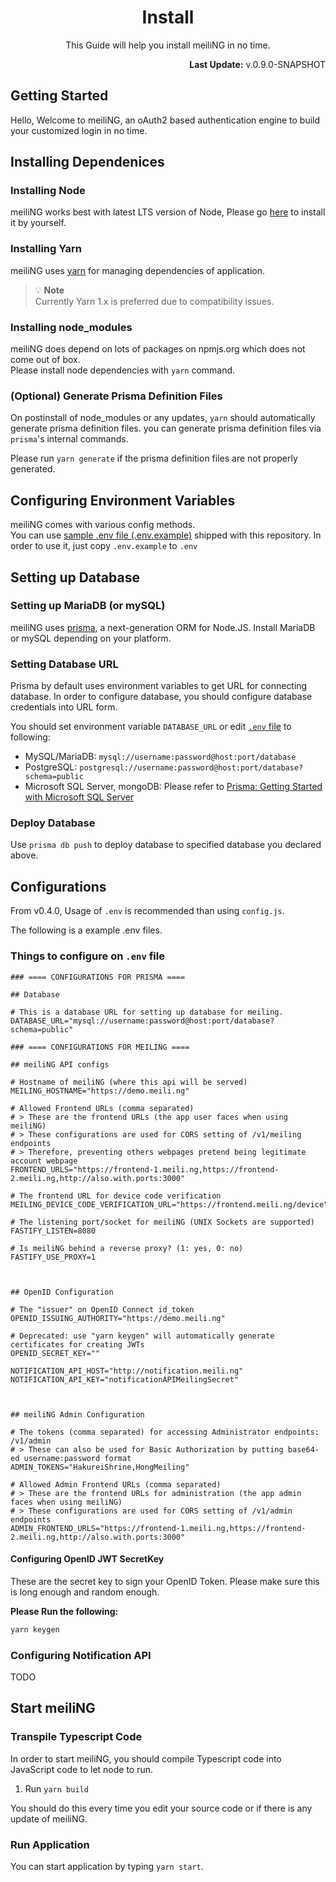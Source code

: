 <h1 align="center">Install</h1>
<p align="center">This Guide will help you install meiliNG in no time.</p>
<p align="right"><b>Last Update:</b> v.0.9.0-SNAPSHOT</p>

## Getting Started
Hello, Welcome to meiliNG, an oAuth2 based authentication engine to build your customized login in no time.

## Installing Dependenices
### Installing Node
meiliNG works best with latest LTS version of Node, Please go [here](https://nodejs.org/en/) to install it by yourself.

### Installing Yarn
meiliNG uses [yarn](https://yarnpkg.com) for managing dependencies of application.  

> 💡 **Note**  
> Currently Yarn 1.x is preferred due to compatibility issues. 

### Installing node_modules
meiliNG does depend on lots of packages on npmjs.org which does not come out of box.  
Please install node dependencies with `yarn` command.  

### (Optional) Generate Prisma Definition Files
On postinstall of node_modules or any updates, `yarn` should automatically generate prisma definition files. you can generate prisma definition files via `prisma`'s internal commands.  

Please run `yarn generate` if the prisma definition files are not properly generated.  

## Configuring Environment Variables
meiliNG comes with various config methods.  
You can use [sample .env file (.env.example)](/.env.example) shipped with this repository. In order to use it, just copy `.env.example` to `.env`

## Setting up Database

### Setting up MariaDB (or mySQL)
meiliNG uses [prisma](https://prisma.io), a next-generation ORM for Node.JS.
Install MariaDB or mySQL depending on your platform.

### Setting Database URL
Prisma by default uses environment variables to get URL for connecting database. In order to configure database, you should configure database credentials into URL form.  

You should set environment variable `DATABASE_URL` or edit [`.env` file](/.env) to following:
* MySQL/MariaDB: `mysql://username:password@host:port/database`
* PostgreSQL: `postgresql://username:password@host:port/database?schema=public`
* Microsoft SQL Server, mongoDB: Please refer to [Prisma: Getting Started with Microsoft SQL Server](https://www.prisma.io/docs/concepts/components/preview-features/sql-server/sql-server-start-from-scratch-typescript#connect-your-database)

### Deploy Database
Use `prisma db push` to deploy database to specified database you declared above.

## Configurations
From v0.4.0, Usage of `.env` is recommended than using `config.js`.  

The following is a example .env files.

### Things to configure on `.env` file
```env
### ==== CONFIGURATIONS FOR PRISMA ====

## Database

# This is a database URL for setting up database for meiling.
DATABASE_URL="mysql://username:password@host:port/database?schema=public"

### ==== CONFIGURATIONS FOR MEILING ==== 

## meiliNG API configs

# Hostname of meiliNG (where this api will be served)
MEILING_HOSTNAME="https://demo.meili.ng"

# Allowed Frontend URLs (comma separated)
# > These are the frontend URLs (the app user faces when using meiliNG)
# > These configurations are used for CORS setting of /v1/meiling endpoints
# > Therefore, preventing others webpages pretend being legitimate account webpage
FRONTEND_URLS="https://frontend-1.meili.ng,https://frontend-2.meili.ng,http://also.with.ports:3000"

# The frontend URL for device code verification
MEILING_DEVICE_CODE_VERIFICATION_URL="https://frontend.meili.ng/device"

# The listening port/socket for meiliNG (UNIX Sockets are supported)
FASTIFY_LISTEN=8080

# Is meiliNG behind a reverse proxy? (1: yes, 0: no)
FASTIFY_USE_PROXY=1



## OpenID Configuration

# The "issuer" on OpenID Connect id_token
OPENID_ISSUING_AUTHORITY="https://demo.meili.ng"

# Deprecated: use "yarn keygen" will automatically generate certificates for creating JWTs
OPENID_SECRET_KEY=""

NOTIFICATION_API_HOST="http://notification.meili.ng"
NOTIFICATION_API_KEY="notificationAPIMeilingSecret"



## meiliNG Admin Configuration

# The tokens (comma separated) for accessing Administrator endpoints: /v1/admin
# > These can also be used for Basic Authorization by putting base64-ed username:password format
ADMIN_TOKENS="HakureiShrine,HongMeiling"

# Allowed Admin Frontend URLs (comma separated)
# > These are the frontend URLs for administration (the app admin faces when using meiliNG)
# > These configurations are used for CORS setting of /v1/admin endpoints
ADMIN_FRONTEND_URLS="https://frontend-1.meili.ng,https://frontend-2.meili.ng,http://also.with.ports:3000"

```

#### Configuring OpenID JWT SecretKey
These are the secret key to sign your OpenID Token. Please make sure this is long enough and random enough.

**Please Run the following:**  
```bash
yarn keygen
```


### Configuring Notification API
TODO

## Start meiliNG

### Transpile Typescript Code
In order to start meiliNG, you should compile Typescript code into JavaScript code to let node to run.  

1. Run `yarn build`

You should do this every time you edit your source code or if there is any update of meiliNG.

### Run Application
You can start application by typing `yarn start`.  

